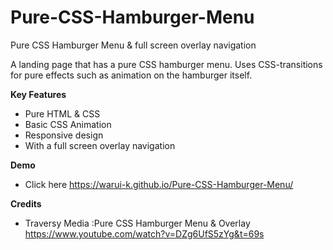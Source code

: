 # Pure-CSS-Hamburger-Menu
Pure CSS Hamburger Menu &amp; full screen overlay navigation

A landing page that has a pure CSS hamburger menu.
Uses CSS-transitions for pure effects such as animation on the hamburger itself.


**Key Features**
- Pure HTML & CSS
- Basic CSS Animation
- Responsive design
- With a full screen overlay navigation

**Demo**
- Click here https://warui-k.github.io/Pure-CSS-Hamburger-Menu/

**Credits**
- Traversy Media :Pure CSS Hamburger Menu &amp; Overlay https://www.youtube.com/watch?v=DZg6UfS5zYg&t=69s


